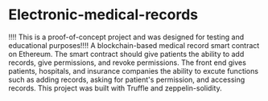 # Electronic-medical-records
!!!! This is a proof-of-concept project and was designed for testing and educational purposes!!!!
A blockchain-based medical record smart contract on Ethereum.
The smart contract should give patients the ability to add records, give permissions, and revoke permissions.
The front end gives patients, hospitals, and insurance companies the ability to excute functions such as adding records, asking for patient's permission, and accessing records.
This project was built with Truffle and zeppelin-solidity.




